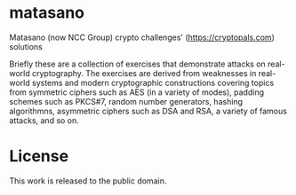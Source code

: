 # matasano
Matasano (now NCC Group) crypto challenges' (https://cryptopals.com) solutions

Briefly these are a collection of exercises that demonstrate attacks on real-world cryptography.
The exercises are derived from weaknesses in real-world systems and modern cryptographic
constructions covering topics from symmetric ciphers such as AES (in a variety of modes), padding
schemes such as PKCS#7, random number generators, hashing algorithmns, asymmetric ciphers such as
DSA and RSA, a variety of famous attacks, and so on.

# License
This work is released to the public domain.

